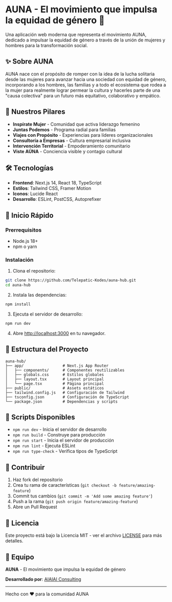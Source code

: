 # AUNA - El movimiento que impulsa la equidad de género 🚀

Una aplicación web moderna que representa el movimiento AUNA, dedicado a impulsar la equidad de género a través de la unión de mujeres y hombres para la transformación social.

## ✨ Sobre AUNA

AUNA nace con el propósito de romper con la idea de la lucha solitaria desde las mujeres para avanzar hacia una sociedad con equidad de género, incorporando a los hombres, las familias y a todo el ecosistema que rodea a la mujer para realmente lograr permear la cultura y hacerles parte de una "causa colectiva" para un futuro más equitativo, colaborativo y empático.

## 🌟 Nuestros Pilares

- **Inspírate Mujer** - Comunidad que activa liderazgo femenino
- **Juntas Podemos** - Programa radial para familias
- **Viajes con Propósito** - Experiencias para líderes organizacionales
- **Consultoría a Empresas** - Cultura empresarial inclusiva
- **Intervención Territorial** - Empoderamiento comunitario
- **Viste AÚNA** - Conciencia visible y contagio cultural

## 🛠️ Tecnologías

- **Frontend**: Next.js 14, React 18, TypeScript
- **Estilos**: Tailwind CSS, Framer Motion
- **Iconos**: Lucide React
- **Desarrollo**: ESLint, PostCSS, Autoprefixer

## 🚀 Inicio Rápido

### Prerrequisitos

- Node.js 18+ 
- npm o yarn

### Instalación

1. Clona el repositorio:
```bash
git clone https://github.com/Telepatic-Kodes/auna-hub.git
cd auna-hub
```

2. Instala las dependencias:
```bash
npm install
```

3. Ejecuta el servidor de desarrollo:
```bash
npm run dev
```

4. Abre [http://localhost:3000](http://localhost:3000) en tu navegador.

## 📁 Estructura del Proyecto

```
auna-hub/
├── app/                 # Next.js App Router
│   ├── components/      # Componentes reutilizables
│   ├── globals.css      # Estilos globales
│   ├── layout.tsx       # Layout principal
│   └── page.tsx         # Página principal
├── public/              # Assets estáticos
├── tailwind.config.js   # Configuración de Tailwind
├── tsconfig.json        # Configuración de TypeScript
└── package.json         # Dependencias y scripts
```

## 🎨 Scripts Disponibles

- `npm run dev` - Inicia el servidor de desarrollo
- `npm run build` - Construye para producción
- `npm run start` - Inicia el servidor de producción
- `npm run lint` - Ejecuta ESLint
- `npm run type-check` - Verifica tipos de TypeScript

## 🤝 Contribuir

1. Haz fork del repositorio
2. Crea tu rama de características (`git checkout -b feature/amazing-feature`)
3. Commit tus cambios (`git commit -m 'Add some amazing feature'`)
4. Push a la rama (`git push origin feature/amazing-feature`)
5. Abre un Pull Request

## 📄 Licencia

Este proyecto está bajo la Licencia MIT - ver el archivo [LICENSE](LICENSE) para más detalles.

## 👥 Equipo

**AUNA** - El movimiento que impulsa la equidad de género

**Desarrollado por**: [AIAIAI Consulting](https://aiaiai.consulting)

---

Hecho con ❤️ para la comunidad AUNA
